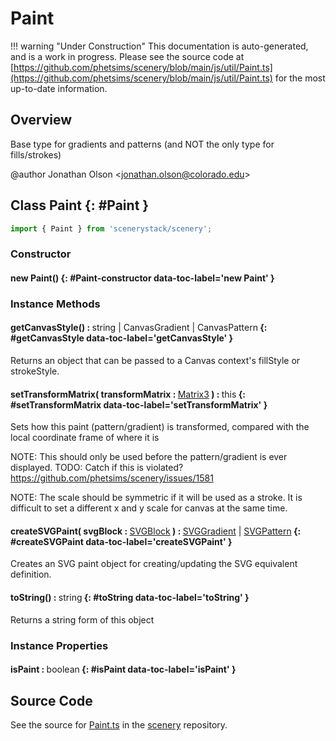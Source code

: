 # Paint

!!! warning "Under Construction"
    This documentation is auto-generated, and is a work in progress. Please see the source code at
    [https://github.com/phetsims/scenery/blob/main/js/util/Paint.ts](https://github.com/phetsims/scenery/blob/main/js/util/Paint.ts) for the most up-to-date information.

## Overview

Base type for gradients and patterns (and NOT the only type for fills/strokes)

@author Jonathan Olson &lt;jonathan.olson@colorado.edu&gt;

## Class Paint {: #Paint }


```js
import { Paint } from 'scenerystack/scenery';
```
### Constructor

#### new Paint() {: #Paint-constructor data-toc-label='new Paint' }

### Instance Methods

#### getCanvasStyle() : <span style="font-weight: 400;"><span style="color: hsla(calc(var(--md-hue) + 180deg),80%,40%,1);">string</span> | CanvasGradient | CanvasPattern</span> {: #getCanvasStyle data-toc-label='getCanvasStyle' }

Returns an object that can be passed to a Canvas context's fillStyle or strokeStyle.

#### setTransformMatrix( transformMatrix : <span style="font-weight: 400;">[Matrix3](../dot/Matrix3.md)</span> ) : <span style="font-weight: 400;"><span style="color: hsla(calc(var(--md-hue) + 180deg),80%,40%,1);">this</span></span> {: #setTransformMatrix data-toc-label='setTransformMatrix' }

Sets how this paint (pattern/gradient) is transformed, compared with the local coordinate frame of where it is

NOTE: This should only be used before the pattern/gradient is ever displayed.
TODO: Catch if this is violated? https://github.com/phetsims/scenery/issues/1581

NOTE: The scale should be symmetric if it will be used as a stroke. It is difficult to set a different x and y scale
for canvas at the same time.

#### createSVGPaint( svgBlock : <span style="font-weight: 400;">[SVGBlock](../scenery/SVGBlock.md)</span> ) : <span style="font-weight: 400;">[SVGGradient](../scenery/SVGGradient.md) | [SVGPattern](../scenery/SVGPattern.md)</span> {: #createSVGPaint data-toc-label='createSVGPaint' }

Creates an SVG paint object for creating/updating the SVG equivalent definition.

#### toString() : <span style="font-weight: 400;"><span style="color: hsla(calc(var(--md-hue) + 180deg),80%,40%,1);">string</span></span> {: #toString data-toc-label='toString' }

Returns a string form of this object

### Instance Properties

#### isPaint : <span style="font-weight: 400;"><span style="color: hsla(calc(var(--md-hue) + 180deg),80%,40%,1);">boolean</span></span> {: #isPaint data-toc-label='isPaint' }



## Source Code

See the source for [Paint.ts](https://github.com/phetsims/scenery/blob/main/js/util/Paint.ts) in the [scenery](https://github.com/phetsims/scenery) repository.
